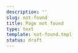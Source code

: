 ```yaml
---
description: ''
slug: not-found
title: Page not found
type: text
template: not-found.tmpl
status: draft
---
```

